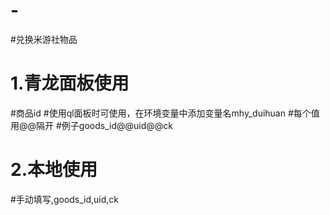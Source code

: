 # -
#兑换米游社物品
# 1.青龙面板使用
#商品id
#使用ql面板时可使用，在环境变量中添加变量名mhy_duihuan
#每个值用@@隔开
#例子goods_id@@uid@@ck
# 2.本地使用
#手动填写,goods_id,uid,ck
